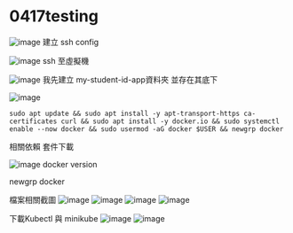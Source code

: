 # 0417testing

![image](https://github.com/user-attachments/assets/2209fe0e-1ed4-4d8a-b352-df34437e49f4)
建立 ssh config

![image](https://github.com/user-attachments/assets/39118701-095a-467f-8153-b7b98f9c5036)
ssh 至虛擬機


![image](https://github.com/user-attachments/assets/b308e1ed-1bb6-44b8-8551-601454e8afd4)
我先建立 my-student-id-app資料夾 並存在其底下



![image](https://github.com/user-attachments/assets/cfb45c92-2dfd-449e-96a9-be9feb49b404)
```
sudo apt update && sudo apt install -y apt-transport-https ca-certificates curl && sudo apt install -y docker.io && sudo systemctl enable --now docker && sudo usermod -aG docker $USER && newgrp docker
```

相關依賴 套件下載

![image](https://github.com/user-attachments/assets/e8c991e3-efaf-43c7-ab85-63a70efe849c)
docker version

newgrp docker

檔案相關截圖
![image](https://github.com/user-attachments/assets/e27efc97-cb7b-4566-ac8e-fcfae12c546f)
![image](https://github.com/user-attachments/assets/828ba338-4ace-4853-9d0b-ab94696b8fa5)
![image](https://github.com/user-attachments/assets/b5bd82d1-4f72-4b4e-86e7-14f23d0aa4e7)
![image](https://github.com/user-attachments/assets/0b03b3bb-525a-4da1-873a-89481330b044)


下載Kubectl 與 minikube
![image](https://github.com/user-attachments/assets/6c10d918-8f0d-4991-89e9-57fd0e75b6e0)
![image](https://github.com/user-attachments/assets/f2011cca-a362-439f-90ab-63bd0f9ac29d)





